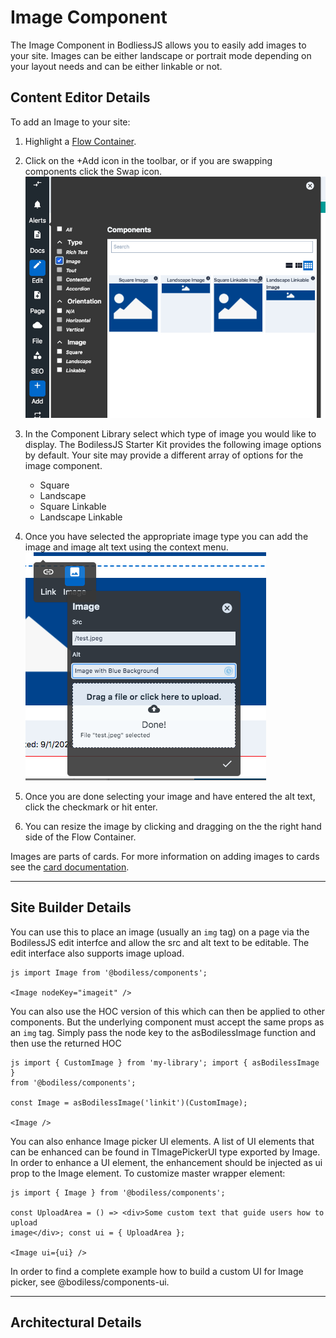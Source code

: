 # Image Component

The Image Component in BodliessJS allows you to easily add images to your site.
Images can be either landscape or portrait mode depending on your layout needs
and can be either linkable or not. 

## Content Editor Details

To add an Image to your site:

1. Highlight a [Flow Container](../../../Components/FlowContainer). 

2. Click on the +Add icon in the toolbar, or if you are swapping components
click the Swap icon.
![](./assets/ImageComponentLibraryAll.jpg)

3. In the Component Library select which type of image you would like to
display. The BodilessJS Starter Kit provides the following image options by default. 
Your site may provide a different array of options for the image component.
    * Square
    * Landscape
    * Square Linkable
    * Landscape Linkable

4. Once you have selected the appropriate image type you can add the image and
image alt text using the context menu.
![](./assets/ContextMenuImage.jpg)

5. Once you are done selecting your image and have entered the alt text, click
the checkmark or hit enter.

6. You can resize the image by clicking and dragging on the the right hand side
of the Flow Container.

Images are parts of cards. For more information on adding images to
cards see the [card documentation](../../../Components/Cards).

---

## Site Builder Details

You can use this to place an image (usually an `img` tag) on a page via the BodilessJS 
edit interfce and allow the src and alt text to be editable. The edit
interface also supports image upload.

  ``` 
  js import Image from '@bodiless/components';

  <Image nodeKey="imageit" /> 
  ```

You can also use the HOC version of this which can then be applied to other
components.  But the underlying component must accept the same props as an
`img` tag. Simply pass the node key to the asBodilessImage function and then use
the returned HOC

  ```
  js import { CustomImage } from 'my-library'; import { asBodilessImage }
  from '@bodiless/components';

  const Image = asBodilessImage('linkit')(CustomImage);

  <Image />
  ```

You can also enhance Image picker UI elements. A list of UI elements that can be
enhanced can be found in TImagePickerUI type exported by Image. In order to
enhance a UI element, the enhancement should be injected as ui prop to the Image
element. To customize master wrapper element:

```
js import { Image } from '@bodiless/components';

const UploadArea = () => <div>Some custom text that guide users how to upload
image</div>; const ui = { UploadArea };

<Image ui={ui} />
```

In order to find a complete example how to build a custom UI for Image picker,
see @bodiless/components-ui.

---

## Architectural Details

